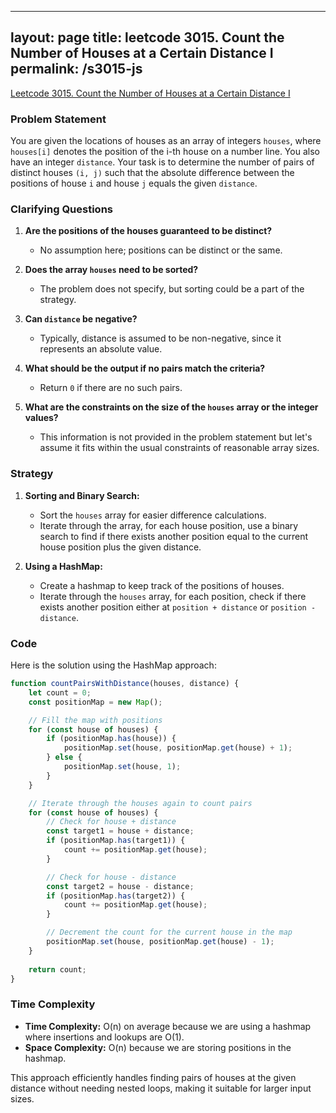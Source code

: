 
---
layout: page
title: leetcode 3015. Count the Number of Houses at a Certain Distance I
permalink: /s3015-js
---
[Leetcode 3015. Count the Number of Houses at a Certain Distance I](https://algoadvance.github.io/algoadvance/l3015)
### Problem Statement

You are given the locations of houses as an array of integers `houses`, where `houses[i]` denotes the position of the i-th house on a number line. You also have an integer `distance`. Your task is to determine the number of pairs of distinct houses `(i, j)` such that the absolute difference between the positions of house `i` and house `j` equals the given `distance`.

### Clarifying Questions

1. **Are the positions of the houses guaranteed to be distinct?**
    - No assumption here; positions can be distinct or the same.

2. **Does the array `houses` need to be sorted?**
    - The problem does not specify, but sorting could be a part of the strategy.

3. **Can `distance` be negative?**
    - Typically, distance is assumed to be non-negative, since it represents an absolute value.

4. **What should be the output if no pairs match the criteria?**
    - Return `0` if there are no such pairs.

5. **What are the constraints on the size of the `houses` array or the integer values?**
    - This information is not provided in the problem statement but let's assume it fits within the usual constraints of reasonable array sizes.

### Strategy

1. **Sorting and Binary Search:**
    - Sort the `houses` array for easier difference calculations.
    - Iterate through the array, for each house position, use a binary search to find if there exists another position equal to the current house position plus the given distance.

2. **Using a HashMap:**
    - Create a hashmap to keep track of the positions of houses.
    - Iterate through the `houses` array, for each position, check if there exists another position either at `position + distance` or `position - distance`.

### Code

Here is the solution using the HashMap approach:

```javascript
function countPairsWithDistance(houses, distance) {
    let count = 0;
    const positionMap = new Map();

    // Fill the map with positions
    for (const house of houses) {
        if (positionMap.has(house)) {
            positionMap.set(house, positionMap.get(house) + 1);
        } else {
            positionMap.set(house, 1);
        }
    }

    // Iterate through the houses again to count pairs
    for (const house of houses) {
        // Check for house + distance
        const target1 = house + distance;
        if (positionMap.has(target1)) {
            count += positionMap.get(house);
        }

        // Check for house - distance
        const target2 = house - distance;
        if (positionMap.has(target2)) {
            count += positionMap.get(house);
        }

        // Decrement the count for the current house in the map
        positionMap.set(house, positionMap.get(house) - 1);
    }
    
    return count;
}
```

### Time Complexity

- **Time Complexity:** O(n) on average because we are using a hashmap where insertions and lookups are O(1).
- **Space Complexity:** O(n) because we are storing positions in the hashmap.

This approach efficiently handles finding pairs of houses at the given distance without needing nested loops, making it suitable for larger input sizes.